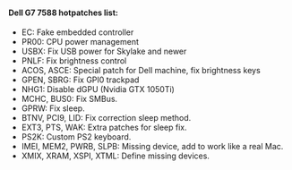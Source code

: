 #### Dell G7 7588 hotpatches list:

- EC: Fake embedded controller
- PR00: CPU power management
- USBX: Fix USB power for Skylake and newer
- PNLF: Fix brightness control
- ACOS, ASCE: Special patch for Dell machine, fix brightness keys
- GPEN, SBRG: Fix GPI0 trackpad
- NHG1: Disable dGPU (Nvidia GTX 1050Ti)
- MCHC, BUS0: Fix SMBus.
- GPRW: Fix sleep.
- BTNV, PCI9, LID: Fix correction sleep method.
- EXT3, PTS, WAK: Extra patches for sleep fix.
- PS2K: Custom PS2 keyboard.
- IMEI, MEM2, PWRB, SLPB: Missing device, add to work like a real Mac.
- XMIX, XRAM, XSPI, XTML: Define missing devices.
